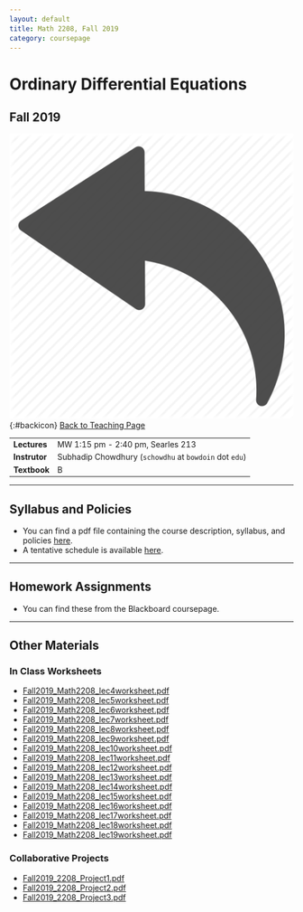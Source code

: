 ```yaml
---
layout: default
title: Math 2208, Fall 2019
category: coursepage
---
```


# Ordinary Differential Equations
## Fall 2019
<div class="backlink">
 
  ![Back](/resources/back.png){:#backicon} [Back to Teaching Page](/teaching/courses) 
</div>  


|||
|---|---|
| **Lectures** | MW	1:15 pm - 2:40 pm, Searles 213 |
| **Instrutor**| Subhadip Chowdhury (`schowdhu` at `bowdoin` dot `edu`)|
| **Textbook**| B |


---
## Syllabus and Policies 

+ You can find a pdf file containing the course description, syllabus, and policies [here](Fall2019_2208_Syllabus.pdf). 
+ A tentative schedule is available [here](F2019.pdf).


---

## Homework Assignments

+ You can find these from the Blackboard coursepage.

---

## Other Materials

### In Class Worksheets

+ [Fall2019_Math2208_lec4worksheet.pdf](Fall2019_Math2208_lec4worksheet.pdf) 
+ [Fall2019_Math2208_lec5worksheet.pdf](Fall2019_Math2208_lec5worksheet.pdf) 
+ [Fall2019_Math2208_lec6worksheet.pdf](Fall2019_Math2208_lec6worksheet.pdf) 
+ [Fall2019_Math2208_lec7worksheet.pdf](Fall2019_Math2208_lec7worksheet.pdf) 
+ [Fall2019_Math2208_lec8worksheet.pdf](Fall2019_Math2208_lec8worksheet.pdf) 
+ [Fall2019_Math2208_lec9worksheet.pdf](Fall2019_Math2208_lec9worksheet.pdf) 
+ [Fall2019_Math2208_lec10worksheet.pdf](Fall2019_Math2208_lec10worksheet.pdf) 
+ [Fall2019_Math2208_lec11worksheet.pdf](Fall2019_Math2208_lec11worksheet.pdf) 
+ [Fall2019_Math2208_lec12worksheet.pdf](Fall2019_Math2208_lec12worksheet.pdf) 
+ [Fall2019_Math2208_lec13worksheet.pdf](Fall2019_Math2208_lec13worksheet.pdf) 
+ [Fall2019_Math2208_lec14worksheet.pdf](Fall2019_Math2208_lec14worksheet.pdf) 
+ [Fall2019_Math2208_lec15worksheet.pdf](Fall2019_Math2208_lec15worksheet.pdf) 
+ [Fall2019_Math2208_lec16worksheet.pdf](Fall2019_Math2208_lec16worksheet.pdf) 
+ [Fall2019_Math2208_lec17worksheet.pdf](Fall2019_Math2208_lec17worksheet.pdf) 
+ [Fall2019_Math2208_lec18worksheet.pdf](Fall2019_Math2208_lec18worksheet.pdf) 
+ [Fall2019_Math2208_lec19worksheet.pdf](Fall2019_Math2208_lec19worksheet.pdf) 

### Collaborative Projects

+ [Fall2019_2208_Project1.pdf](Fall2019_2208_Project1.pdf) 
+ [Fall2019_2208_Project2.pdf](Fall2019_2208_Project2.pdf) 
+ [Fall2019_2208_Project3.pdf](Fall2019_2208_Project3.pdf) 